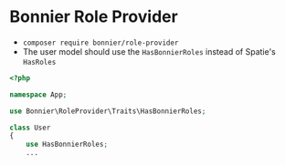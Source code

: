 # Bonnier Role Provider

- `composer require bonnier/role-provider`
- The user model should use the `HasBonnierRoles` instead of Spatie's `HasRoles`

```php
<?php

namespace App;

use Bonnier\RoleProvider\Traits\HasBonnierRoles;

class User
{
    use HasBonnierRoles;
    ...
```